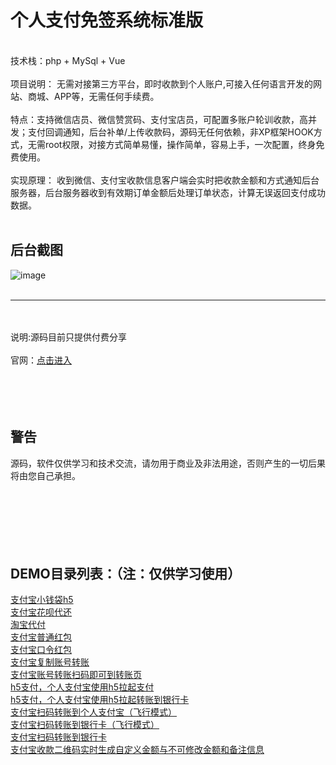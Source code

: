 # 个人支付免签系统标准版
<br/>
技术栈：php + MySql + Vue
<br/>
<br/>
项目说明： 无需对接第三方平台，即时收款到个人账户,可接入任何语言开发的网站、商城、APP等，无需任何手续费。
<br/>
<br/>
特点：支持微信店员、微信赞赏码、支付宝店员，可配置多账户轮训收款，高并发；支付回调通知，后台补单/上传收款码，源码无任何依赖，非XP框架HOOK方式，无需root权限，对接方式简单易懂，操作简单，容易上手，一次配置，终身免费使用。
<br/>
<br/>
实现原理： 收到微信、支付宝收款信息客户端会实时把收款金额和方式通知后台服务器，后台服务器收到有效期订单金额后处理订单状态，计算无误返回支付成功数据。
<br/>
<br/>

后台截图
--

![image](https://i.loli.net/2021/03/10/I5HqvVRlPK4nzax.png)
<br/>
<br/>
<hr/>
<br/>
<br/>
说明:源码目前只提供付费分享
<br/>
<br/>
官网：<a target="_blank" href="https://pay.apppay.shop?gh">点击进入</a> 
<br/>
<br/>
<br/>
<br/>
<br/>

警告
--
源码，软件仅供学习和技术交流，请勿用于商业及非法用途，否则产生的一切后果将由您自己承担。
<br/>
<br/>
<br/>
<br/>
<br/>
<br/>
<br/>

DEMO目录列表：（注：仅供学习使用）<br/>
--
<a target="_blank" href="https://github.com/apppay/qdpay">支付宝小钱袋h5</a><br/>
<a target="_blank" href="#">支付宝花呗代还</a><br/>
<a target="_blank" href="https://github.com/apppay/dfpay">淘宝代付</a><br/>
<a target="_blank" href="https://github.com/apppay/payai">支付宝普通红包</a><br/>
<a target="_blank" href="#">支付宝口令红包</a><br/>
<a target="_blank" href="https://github.com/apppay/copyzfb">支付宝复制账号转账</a><br/>
<a target="_blank" href="https://github.com/apppay/ailpaygm">支付宝账号转账扫码即可到转账页</a><br/>
<a target="_blank" href="https://github.com/apppay/h5pay">h5支付，个人支付宝使用h5拉起支付</a><br/>
<a target="_blank" href="https://github.com/apppay/h5toyh">h5支付，个人支付宝使用h5拉起转账到银行卡</a><br/>
<a target="_blank" href="https://github.com/apppay/zztopayfx">支付宝扫码转账到个人支付宝（飞行模式）</a><br/>
<a target="_blank" href="https://github.com/apppay/h5toyhfx">支付宝扫码转账到银行卡（飞行模式）</a><br/>
<a target="_blank" href="https://github.com/apppay/zztoyh">支付宝扫码转账到银行卡</a><br/>
<a target="_blank" href="https://github.com/apppay/zhifubao">支付宝收款二维码实时生成自定义金额与不可修改金额和备注信息</a><br/>
